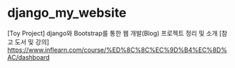 # django_my_website
[Toy Project] django와 Bootstrap를 통한 웹 개발(Blog) 프로젝트 정리 및 소개
[참고 도서 및 강의] https://www.inflearn.com/course/%ED%8C%8C%EC%9D%B4%EC%8D%AC/dashboard
